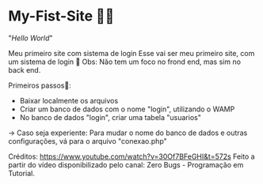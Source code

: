# My-Fist-Site 👨‍💻

 "_Hello World_"
 
Meu primeiro site com sistema de login 
Esse vai ser meu primeiro site, com um sistema de login 🥳
Obs: Não tem um foco no frond end, mas sim no back end.

Primeiros passos👾:
- Baixar localmente os arquivos
- Criar um banco de dados com o nome "login", utilizando o WAMP
- No banco de dados "login", criar uma tabela "usuarios"

-> Caso seja experiente: Para mudar o nome do banco de dados e outras configurações, vá para o arquivo "conexao.php"

Créditos: https://www.youtube.com/watch?v=30Of7BFeGHI&t=572s
Feito a partir do vídeo disponibilizado pelo canal: Zero Bugs - Programação em Tutorial.
